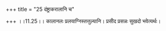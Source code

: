 +++
title = "25 दंष्ट्राकरालानि च"

+++
।।11.25।। कालानलः प्रलयाग्निस्तत्तुल्यानि। प्रसीद प्रसन्नः सुखदो
भवेत्यर्थः।

